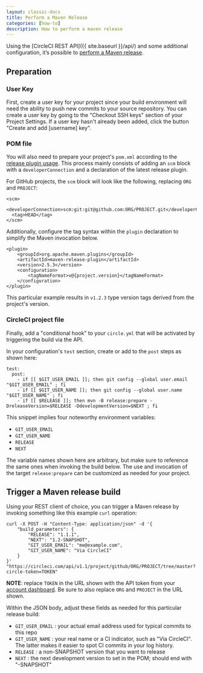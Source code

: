 ```yaml
---
layout: classic-docs
title: Perform a Maven Release
categories: [how-to]
description: How to perform a maven release
---
```


Using the [CircleCI REST API]({{ site.baseurl }}/api/) and some additional configuration, it’s possible to [perform a Maven release](http://maven.apache.org/maven-release/maven-release-plugin/examples/prepare-release.html).

## Preparation

### User Key

First, create a user key for your project since your build environment will need the ability to push new commits to your source repository. You can create a user key by going to the "Checkout SSH keys" section of your Project Settings. If a user key hasn't already been added, click the button "Create and add [username] key".

### POM file

You will also need to prepare your project's `pom.xml` according to the
[release plugin usage](http://maven.apache.org/maven-release/maven-release-plugin/usage.html). This process mainly consists of adding an `scm` block with a `developerConnection` and a declaration of the latest release plugin.

For GitHub projects, the `scm` block will look like the following, replacing `ORG` and `PROJECT`:

```
<scm>
  <developerConnection>scm:git:git@github.com:ORG/PROJECT.git</developerConnection>
  <tag>HEAD</tag>
</scm>
```

Additionally, configure the tag syntax within the `plugin` declaration to simplify the Maven invocation below.

```
<plugin>
    <groupId>org.apache.maven.plugins</groupId>
    <artifactId>maven-release-plugin</artifactId>
    <version>2.5.3</version>
    <configuration>
        <tagNameFormat>v@{project.version}</tagNameFormat>
    </configuration>
</plugin>
```

This particular example results in `v1.2.3` type version tags derived from the project's version.

### CircleCI project file

Finally, add a "conditional hook" to your `circle.yml` that will be activated by triggering the build via the API.

In your configuration's `test` section, create or add to the `post` steps as shown here:

```
test:
  post:
    - if [[ $GIT_USER_EMAIL ]]; then git config --global user.email "$GIT_USER_EMAIL" ; fi
    - if [[ $GIT_USER_NAME ]]; then git config --global user.name "$GIT_USER_NAME" ; fi
    - if [[ $RELEASE ]]; then mvn -B release:prepare -DreleaseVersion=$RELEASE -DdevelopmentVersion=$NEXT ; fi
```

This snippet implies four noteworthy environment variables:

* `GIT_USER_EMAIL`
* `GIT_USER_NAME`
* `RELEASE`
* `NEXT`

The variable names shown here are arbitrary, but make sure to reference the same ones when invoking the build below. The use and invocation of the target `release:prepare` can be customized as needed for your project.

## Trigger a Maven release build

Using your REST client of choice, you can trigger a Maven release by invoking something like this example `curl` operation:

```
curl -X POST -H "Content-Type: application/json" -d '{
    "build_parameters": {
        "RELEASE": "1.1.1",
        "NEXT": "1.2-SNAPSHOT",
        "GIT_USER_EMAIL": "me@example.com",
        "GIT_USER_NAME": "Via CircleCI"
    }
}' "https://circleci.com/api/v1.1/project/github/ORG/PROJECT/tree/master?circle-token=TOKEN"
```

**NOTE**: replace `TOKEN` in the URL shown with the API token from your [account dashboard](https://circleci.com/account/api). Be sure to also replace `ORG` and `PROJECT` in the URL shown.

Within the JSON body, adjust these fields as needed for this particular release build:

* `GIT_USER_EMAIL` : your actual email address used for typical commits to this repo
* `GIT_USER_NAME` : your real name or a CI indicator, such as "Via CircleCI".
   The latter makes it easier to spot CI commits in your log history.
* `RELEASE` : a non-SNAPSHOT version that you want to release
* `NEXT` : the next development version to set in the POM; should
  end with "-SNAPSHOT"
